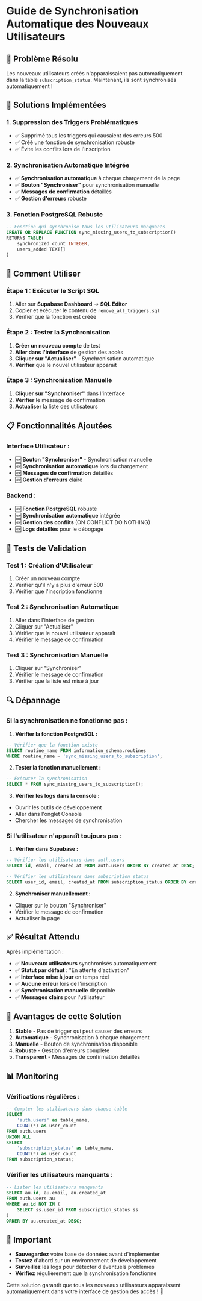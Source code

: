 # Guide de Synchronisation Automatique des Nouveaux Utilisateurs

## 🎯 **Problème Résolu**

Les nouveaux utilisateurs créés n'apparaissaient pas automatiquement dans la table `subscription_status`. Maintenant, ils sont synchronisés automatiquement !

## 🔧 **Solutions Implémentées**

### 1. **Suppression des Triggers Problématiques**
- ✅ Supprimé tous les triggers qui causaient des erreurs 500
- ✅ Créé une fonction de synchronisation robuste
- ✅ Évite les conflits lors de l'inscription

### 2. **Synchronisation Automatique Intégrée**
- ✅ **Synchronisation automatique** à chaque chargement de la page
- ✅ **Bouton "Synchroniser"** pour synchronisation manuelle
- ✅ **Messages de confirmation** détaillés
- ✅ **Gestion d'erreurs** robuste

### 3. **Fonction PostgreSQL Robuste**
```sql
-- Fonction qui synchronise tous les utilisateurs manquants
CREATE OR REPLACE FUNCTION sync_missing_users_to_subscription()
RETURNS TABLE(
    synchronized_count INTEGER,
    users_added TEXT[]
)
```

## 🚀 **Comment Utiliser**

### **Étape 1 : Exécuter le Script SQL**
1. Aller sur **Supabase Dashboard** → **SQL Editor**
2. Copier et exécuter le contenu de `remove_all_triggers.sql`
3. Vérifier que la fonction est créée

### **Étape 2 : Tester la Synchronisation**
1. **Créer un nouveau compte** de test
2. **Aller dans l'interface** de gestion des accès
3. **Cliquer sur "Actualiser"** - Synchronisation automatique
4. **Vérifier** que le nouvel utilisateur apparaît

### **Étape 3 : Synchronisation Manuelle**
1. **Cliquer sur "Synchroniser"** dans l'interface
2. **Vérifier** le message de confirmation
3. **Actualiser** la liste des utilisateurs

## 📋 **Fonctionnalités Ajoutées**

### **Interface Utilisateur :**
- 🆕 **Bouton "Synchroniser"** - Synchronisation manuelle
- 🆕 **Synchronisation automatique** lors du chargement
- 🆕 **Messages de confirmation** détaillés
- 🆕 **Gestion d'erreurs** claire

### **Backend :**
- 🆕 **Fonction PostgreSQL** robuste
- 🆕 **Synchronisation automatique** intégrée
- 🆕 **Gestion des conflits** (ON CONFLICT DO NOTHING)
- 🆕 **Logs détaillés** pour le débogage

## 🧪 **Tests de Validation**

### **Test 1 : Création d'Utilisateur**
1. Créer un nouveau compte
2. Vérifier qu'il n'y a plus d'erreur 500
3. Vérifier que l'inscription fonctionne

### **Test 2 : Synchronisation Automatique**
1. Aller dans l'interface de gestion
2. Cliquer sur "Actualiser"
3. Vérifier que le nouvel utilisateur apparaît
4. Vérifier le message de confirmation

### **Test 3 : Synchronisation Manuelle**
1. Cliquer sur "Synchroniser"
2. Vérifier le message de confirmation
3. Vérifier que la liste est mise à jour

## 🔍 **Dépannage**

### **Si la synchronisation ne fonctionne pas :**

1. **Vérifier la fonction PostgreSQL :**
```sql
-- Vérifier que la fonction existe
SELECT routine_name FROM information_schema.routines 
WHERE routine_name = 'sync_missing_users_to_subscription';
```

2. **Tester la fonction manuellement :**
```sql
-- Exécuter la synchronisation
SELECT * FROM sync_missing_users_to_subscription();
```

3. **Vérifier les logs dans la console :**
- Ouvrir les outils de développement
- Aller dans l'onglet Console
- Chercher les messages de synchronisation

### **Si l'utilisateur n'apparaît toujours pas :**

1. **Vérifier dans Supabase :**
```sql
-- Vérifier les utilisateurs dans auth.users
SELECT id, email, created_at FROM auth.users ORDER BY created_at DESC;

-- Vérifier les utilisateurs dans subscription_status
SELECT user_id, email, created_at FROM subscription_status ORDER BY created_at DESC;
```

2. **Synchroniser manuellement :**
- Cliquer sur le bouton "Synchroniser"
- Vérifier le message de confirmation
- Actualiser la page

## ✅ **Résultat Attendu**

Après implémentation :

- ✅ **Nouveaux utilisateurs** synchronisés automatiquement
- ✅ **Statut par défaut** : "En attente d'activation"
- ✅ **Interface mise à jour** en temps réel
- ✅ **Aucune erreur** lors de l'inscription
- ✅ **Synchronisation manuelle** disponible
- ✅ **Messages clairs** pour l'utilisateur

## 🎉 **Avantages de cette Solution**

1. **Stable** - Pas de trigger qui peut causer des erreurs
2. **Automatique** - Synchronisation à chaque chargement
3. **Manuelle** - Bouton de synchronisation disponible
4. **Robuste** - Gestion d'erreurs complète
5. **Transparent** - Messages de confirmation détaillés

## 📊 **Monitoring**

### **Vérifications régulières :**
```sql
-- Compter les utilisateurs dans chaque table
SELECT 
    'auth.users' as table_name,
    COUNT(*) as user_count
FROM auth.users
UNION ALL
SELECT 
    'subscription_status' as table_name,
    COUNT(*) as user_count
FROM subscription_status;
```

### **Vérifier les utilisateurs manquants :**
```sql
-- Lister les utilisateurs manquants
SELECT au.id, au.email, au.created_at
FROM auth.users au
WHERE au.id NOT IN (
    SELECT ss.user_id FROM subscription_status ss
)
ORDER BY au.created_at DESC;
```

## 🚨 **Important**

- **Sauvegardez** votre base de données avant d'implémenter
- **Testez** d'abord sur un environnement de développement
- **Surveillez** les logs pour détecter d'éventuels problèmes
- **Vérifiez** régulièrement que la synchronisation fonctionne

Cette solution garantit que tous les nouveaux utilisateurs apparaissent automatiquement dans votre interface de gestion des accès ! 🎉

